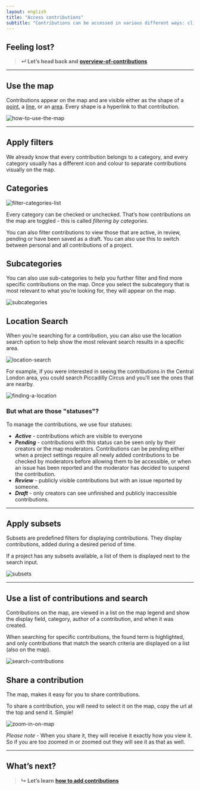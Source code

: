 ```yaml
---
layout: english
title: "Access contributions"
subtitle: "Contributions can be accessed in various different ways: clicking them on the map, choosing one from the list on the legend, searching for specific contributions."
---
```


## Feeling lost?

> **&#8629; Let’s head back and** [**overview-of-contributions**](overview-of-contributions.html)

---

## Use the map

Contributions appear on the map and are visible either as the shape of a [point](overview-of-contributions.html#points), a [line](overview-of-contributions.html#lines), or an [area](overview-of-contributions.html#areas). Every shape is a hyperlink to that contribution.

![how-to-use-the-map](/images/how-to-use-the-map.png)

---

## Apply filters

We already know that every contribution belongs to a category, and every category usually has a different icon and colour to separate contributions visually on the map.

## Categories

![filter-categories-list](/images/filter-categories-list.png)

Every category can be checked or unchecked. That’s how contributions on the map are toggled - this is called *filtering by categories*.

You can also filter contributions to view those that are active, in review, pending or have been saved as a draft. You can also use this to switch between personal and all contributions of a project.

## Subcategories

You can also use sub-categories to help you further filter and find more specific contributions on the map. Once you select the subcategory that is most relevant to what you’re looking for, they will appear on the map.

![subcategories](/images/subcategories.png)

## Location Search

When you’re searching for a contribution, you can also use the location search option to help show the most relevant search results in a specific area. 

![location-search](/images/location-search.png)

For example, if you were interested in seeing the contributions in the Central London area, you could search Piccadilly Circus and you’ll see the ones that are nearby.

![finding-a-location](/images/finding-a-location.png)

### But what are those "statuses"?

To manage the contributions, we use four statuses:

* ***Active*** - contributions which are visible to everyone 
* ***Pending*** - contributions with this status can be seen only by their creators or the map moderators. Contributions can be pending either when a project settings require all newly added contributions to be checked by moderators before allowing them to be accessible, or when an issue has been reported and the moderator has decided to suspend the contribution.
* ***Review*** - publicly visible contributions but with an issue reported by someone.
* ***Draft*** - only creators can see unfinished and publicly inaccessible contributions.

---

## Apply subsets

Subsets are predefined filters for displaying contributions. They display contributions, added during a desired period of time.

If a project has any subsets available, a list of them is displayed next to the search input.

![subsets](/images/subsets.png)

---

## Use a list of contributions and search

Contributions on the map, are viewed in a list on the map legend and show the display field, category, author of a contribution, and when it was created.

When searching for specific contributions, the found term is highlighted, and only contributions that match the search criteria are displayed on a list (also on the map).

![search-contributions](/images/search-contributions.png)

## Share a contribution

The map, makes it easy for you to share contributions.

To share a contribution, you will need to select it on the map, copy the url at the top and send it. Simple!

![zoom-in-on-map](/images/zoom-in-on-map.png)

*Please note* - When you share it, they will receive it exactly how you view it. So if you are too zoomed in or zoomed out they will see it as that as well.

---

## What’s next?

> **&#8627; Let’s learn** [**how to add contributions**](add-new-contribution.html)
